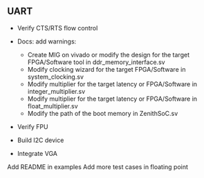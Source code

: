 ## UART

* Verify CTS/RTS flow control

* Docs: add warnings: 
  * Create MIG on vivado or modify the design for the target FPGA/Software tool in ddr_memory_interface.sv
  * Modify clocking wizard for the target FPGA/Software in system_clocking.sv
  * Modify multiplier for the target latency or FPGA/Software in integer_multiplier.sv
  * Modify multiplier for the target latency or FPGA/Software in float_multiplier.sv
  * Modify the path of the boot memory in ZenithSoC.sv

* Verify FPU
* Build I2C device
* Integrate VGA

Add README in examples
Add more test cases in floating point